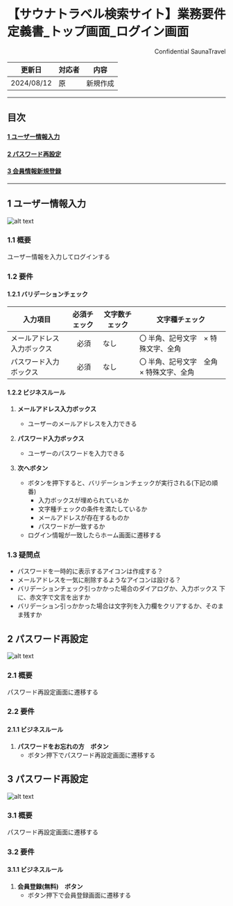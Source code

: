 # 【サウナトラベル検索サイト】業務要件定義書\_トップ画面\_ログイン画面

<div style="text-align: right;">
Confidential SaunaTravel
</div>

|更新日|対応者|内容|
|-|-|-|
| 2024/08/12 | 原 | 新規作成 |

***

## 目次
#### [1 ユーザー情報入力](#anchor1)
#### [2 パスワード再設定](#anchor2)
#### [3 会員情報新規登録](#anchor3)

***


<a id="anchor1"></a>

## 1 ユーザー情報入力
![alt text](../image/login.png)


### 1.1 概要

ユーザー情報を入力してログインする

### 1.2 要件

#### 1.2.1 バリデーションチェック

| 入力項目 | 必須チェック                   | 文字数チェック   | 文字種チェック|
| ------ | ------------------------------ | --------------- | ------- |
| メールアドレス入力ボックス  | 　必須   |    なし   | 〇 半角、記号文字　× 特殊文字、全角 |
| パスワード入力ボックス  | 　必須   |    なし   | 〇 半角、記号文字　全角　× 特殊文字、全角 |



#### 1.2.2 ビジネスルール

1. **メールアドレス入力ボックス**
   - ユーザーのメールアドレスを入力できる
   
2. **パスワード入力ボックス**
   - ユーザーのパスワードを入力できる

3. **次へボタン**
   - ボタンを押下すると、バリデーションチェックが実行される(下記の順番)
      -  入力ボックスが埋められているか
      - 文字種チェックの条件を満たしているか
      -  メールアドレスが存在するものか
      -  パスワードが一致するか
   -  ログイン情報が一致したらホーム画面に遷移する


### 1.3 疑問点

<a id="anchor2"></a>

- パスワードを一時的に表示するアイコンは作成する？
- メールアドレスを一気に削除するようなアイコンは設ける？
- バリデーションチェック引っかかった場合のダイアログか、入力ボックス
下に、赤文字で文言を出すか
- バリデーション引っかかった場合は文字列を入力欄をクリアするか、そのまま残すか

## 2 パスワード再設定
![alt text](../image/login.png)

### 2.1 概要

パスワード再設定画面に遷移する

### 2.2 要件

#### 2.1.1 ビジネスルール

1. **パスワードをお忘れの方　ボタン**
   - ボタン押下でパスワード再設定画面に遷移する

## 3 パスワード再設定
![alt text](../image/login.png)

### 3.1 概要

パスワード再設定画面に遷移する

### 3.2 要件

#### 3.1.1 ビジネスルール

1. **会員登録(無料)　ボタン**
   - ボタン押下で会員登録画面に遷移する
